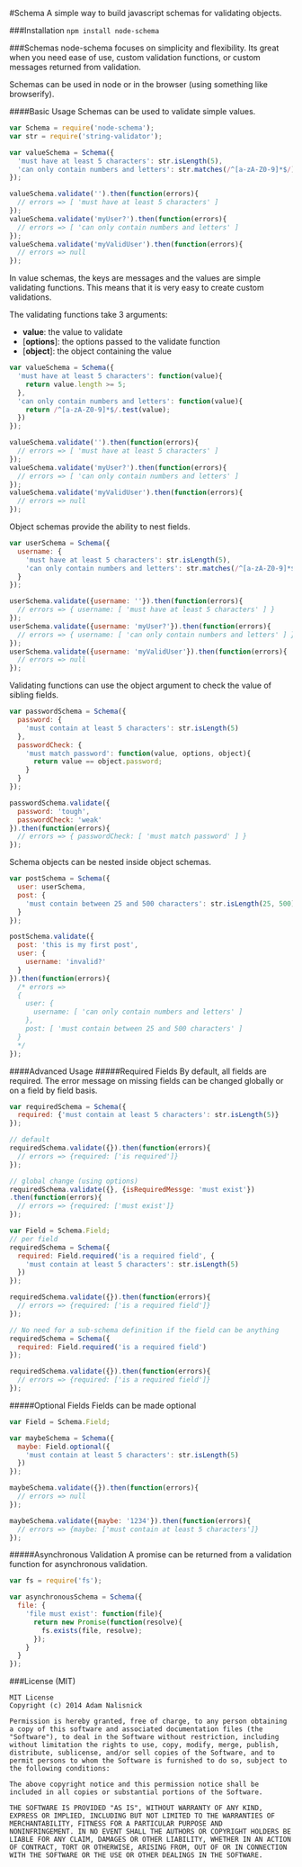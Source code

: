 #Schema
A simple way to build javascript schemas for validating objects.

###Installation
`npm install node-schema`

###Schemas
node-schema focuses on simplicity and flexibility.  Its great when you need ease of use,
custom validation functions, or custom messages returned from validation.

Schemas can be used in node or in the browser (using something like browserify).

####Basic Usage
Schemas can be used to validate simple values.

```javascript
var Schema = require('node-schema');
var str = require('string-validator');

var valueSchema = Schema({
  'must have at least 5 characters': str.isLength(5),
  'can only contain numbers and letters': str.matches(/^[a-zA-Z0-9]*$/)
});

valueSchema.validate('').then(function(errors){
  // errors => [ 'must have at least 5 characters' ]
});
valueSchema.validate('myUser?').then(function(errors){
  // errors => [ 'can only contain numbers and letters' ]
});
valueSchema.validate('myValidUser').then(function(errors){
  // errors => null
});
```

In value schemas, the keys are messages and the values are simple validating functions.
This means that it is very easy to create custom validations.

The validating functions take 3 arguments:
* __value__: the value to validate
* [__options__]: the options passed to the validate function
* [__object__]: the object containing the value

```javascript
var valueSchema = Schema({
  'must have at least 5 characters': function(value){
    return value.length >= 5;
  },
  'can only contain numbers and letters': function(value){
    return /^[a-zA-Z0-9]*$/.test(value);
  })
});

valueSchema.validate('').then(function(errors){
  // errors => [ 'must have at least 5 characters' ]
});
valueSchema.validate('myUser?').then(function(errors){
  // errors => [ 'can only contain numbers and letters' ]
});
valueSchema.validate('myValidUser').then(function(errors){
  // errors => null
});
```

Object schemas provide the ability to nest fields.

```javascript
var userSchema = Schema({
  username: {
    'must have at least 5 characters': str.isLength(5),
    'can only contain numbers and letters': str.matches(/^[a-zA-Z0-9]*$/)
  }
});

userSchema.validate({username: ''}).then(function(errors){
  // errors => { username: [ 'must have at least 5 characters' ] }
});
userSchema.validate({username: 'myUser?'}).then(function(errors){
  // errors => { username: [ 'can only contain numbers and letters' ] }
});
userSchema.validate({username: 'myValidUser'}).then(function(errors){
  // errors => null
});
```

Validating functions can use the object argument to check the value of sibling fields.

```javascript
var passwordSchema = Schema({
  password: {
    'must contain at least 5 characters': str.isLength(5)
  },
  passwordCheck: {
    'must match password': function(value, options, object){
      return value == object.password;
    }
  }
});

passwordSchema.validate({
  password: 'tough',
  passwordCheck: 'weak'
}).then(function(errors){
  // errors => { passwordCheck: [ 'must match password' ] }
});
```

Schema objects can be nested inside object schemas.

```javascript
var postSchema = Schema({
  user: userSchema,
  post: {
    'must contain between 25 and 500 characters': str.isLength(25, 500)
  }
});

postSchema.validate({
  post: 'this is my first post',
  user: {
    username: 'invalid?'
  }
}).then(function(errors){
  /* errors =>
  {
    user: {
      username: [ 'can only contain numbers and letters' ]
    },
    post: [ 'must contain between 25 and 500 characters' ]
  }
  */
});
```

####Advanced Usage
#####Required Fields
By default, all fields are required.  The error message on missing fields
can be changed globally or on a field by field basis.

```javascript
var requiredSchema = Schema({
  required: {'must contain at least 5 characters': str.isLength(5)}
});

// default
requiredSchema.validate({}).then(function(errors){
  // errors => {required: ['is required']}
});

// global change (using options)
requiredSchema.validate({}, {isRequiredMessge: 'must exist'})
.then(function(errors){
  // errors => {required: ['must exist']}
});

var Field = Schema.Field;
// per field
requiredSchema = Schema({
  required: Field.required('is a required field', {
    'must contain at least 5 characters': str.isLength(5)
  })
});

requiredSchema.validate({}).then(function(errors){
  // errors => {required: ['is a required field']}
});

// No need for a sub-schema definition if the field can be anything
requiredSchema = Schema({
  required: Field.required('is a required field')
});

requiredSchema.validate({}).then(function(errors){
  // errors => {required: ['is a required field']}
});
```

#####Optional Fields
Fields can be made optional

```javascript
var Field = Schema.Field;

var maybeSchema = Schema({
  maybe: Field.optional({
    'must contain at least 5 characters': str.isLength(5)
  })
});

maybeSchema.validate({}).then(function(errors){
  // errors => null
});

maybeSchema.validate({maybe: '1234'}).then(function(errors){
  // errors => {maybe: ['must contain at least 5 characters']}
});
```

#####Asynchronous Validation
A promise can be returned from a validation function for asynchronous validation.

```javascript
var fs = require('fs');

var asynchronousSchema = Schema({
  file: {
    'file must exist': function(file){
      return new Promise(function(resolve){
        fs.exists(file, resolve);
      });
    }
  }
});
```

###License (MIT)

```
MIT License
Copyright (c) 2014 Adam Nalisnick

Permission is hereby granted, free of charge, to any person obtaining
a copy of this software and associated documentation files (the
"Software"), to deal in the Software without restriction, including
without limitation the rights to use, copy, modify, merge, publish,
distribute, sublicense, and/or sell copies of the Software, and to
permit persons to whom the Software is furnished to do so, subject to
the following conditions:

The above copyright notice and this permission notice shall be
included in all copies or substantial portions of the Software.

THE SOFTWARE IS PROVIDED "AS IS", WITHOUT WARRANTY OF ANY KIND,
EXPRESS OR IMPLIED, INCLUDING BUT NOT LIMITED TO THE WARRANTIES OF
MERCHANTABILITY, FITNESS FOR A PARTICULAR PURPOSE AND
NONINFRINGEMENT. IN NO EVENT SHALL THE AUTHORS OR COPYRIGHT HOLDERS BE
LIABLE FOR ANY CLAIM, DAMAGES OR OTHER LIABILITY, WHETHER IN AN ACTION
OF CONTRACT, TORT OR OTHERWISE, ARISING FROM, OUT OF OR IN CONNECTION
WITH THE SOFTWARE OR THE USE OR OTHER DEALINGS IN THE SOFTWARE.
```

